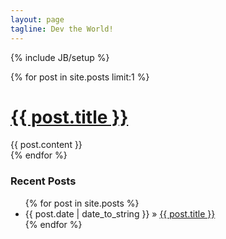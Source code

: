 ```yaml
---
layout: page 
tagline: Dev the World!
---
```

{% include JB/setup %}

{% for post in site.posts limit:1 %}
  <div class="row">
    <div class="span12">
        <h1><a href="{{ BASE_PATH }}{{ post.url }}">{{ post.title }}</a></h1>
        {{ post.content }}
    </div>
  </div>
{% endfor %}

<h3>Recent Posts</h3>
<ul class="posts">
  {% for post in site.posts %}
    <li><span>{{ post.date | date_to_string }}</span> &raquo; <a href="{{ BASE_PATH }}{{ post.url }}">{{ post.title }}</a></li>
  {% endfor %}
</ul>


